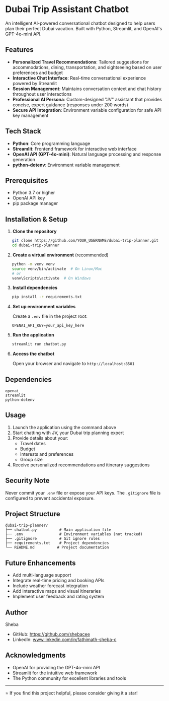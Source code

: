  <h1>Dubai Trip Assistant Chatbot</h1>
   An intelligent AI-powered conversational chatbot designed to help users plan their perfect Dubai vacation. Built with Python, Streamlit, and OpenAI's GPT-4o-mini API.

##  Features

- **Personalized Travel Recommendations**: Tailored suggestions for accommodations, dining, transportation, and sightseeing based on user preferences and budget
- **Interactive Chat Interface**: Real-time conversational experience powered by Streamlit
- **Session Management**: Maintains conversation context and chat history throughout user interactions
- **Professional AI Persona**: Custom-designed "JV" assistant that provides concise, expert guidance (responses under 200 words)
- **Secure API Integration**: Environment variable configuration for safe API key management

##  Tech Stack

- **Python**: Core programming language
- **Streamlit**: Frontend framework for interactive web interface
- **OpenAI API (GPT-4o-mini)**: Natural language processing and response generation
- **python-dotenv**: Environment variable management

##  Prerequisites

- Python 3.7 or higher
- OpenAI API key 
- pip package manager

##  Installation & Setup

1. **Clone the repository**
```bash
   git clone https://github.com/YOUR_USERNAME/dubai-trip-planner.git
   cd dubai-trip-planner
```

2. **Create a virtual environment** (recommended)
```bash
   python -m venv venv
   source venv/bin/activate  # On Linux/Mac
   # or
   venv\Scripts\activate  # On Windows
```

3. **Install dependencies**
```bash
   pip install -r requirements.txt
```

4. **Set up environment variables**
   
   Create a `.env` file in the project root:
```
   OPENAI_API_KEY=your_api_key_here
```

5. **Run the application**
```bash
   streamlit run chatbot.py
```

6. **Access the chatbot**
   
   Open your browser and navigate to `http://localhost:8501`

##  Dependencies
```
openai
streamlit
python-dotenv
```

##  Usage

1. Launch the application using the command above
2. Start chatting with JV, your Dubai trip planning expert
3. Provide details about your:
   - Travel dates
   - Budget
   - Interests and preferences
   - Group size
4. Receive personalized recommendations and itinerary suggestions

##  Security Note

Never commit your `.env` file or expose your API keys. The `.gitignore` file is configured to prevent accidental exposure.

##  Project Structure
```
dubai-trip-planner/
├── chatbot.py          # Main application file
├── .env                # Environment variables (not tracked)
├── .gitignore          # Git ignore rules
├── requirements.txt    # Project dependencies
└── README.md          # Project documentation
```

##  Future Enhancements

- Add multi-language support
- Integrate real-time pricing and booking APIs
- Include weather forecast integration
- Add interactive maps and visual itineraries
- Implement user feedback and rating system

##  Author

Sheba
- GitHub: https://github.com/shebacee
- LinkedIn: www.linkedin.com/in/fathimath-sheba-c

##  Acknowledgments

- OpenAI for providing the GPT-4o-mini API
- Streamlit for the intuitive web framework
- The Python community for excellent libraries and tools

---

⭐ If you find this project helpful, please consider giving it a star!


